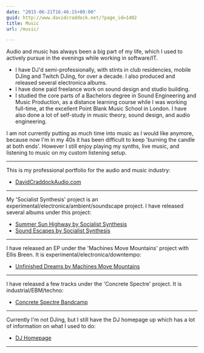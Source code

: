 ```yaml
---
date: "2015-06-21T16:46:15+00:00"
guid: http://www.davidcraddock.net/?page_id=1402
title: Music
url: /music/

---
```

Audio and music has always been a big part of my life, which I used to actively pursue in the evenings while working in software/IT.

* I have DJ'd semi-professionally, with stints in club residencies, mobile DJing and Twitch DJing, for over a decade. I also produced and released several electronica albums.
* I have done paid freelance work on sound design and studio building.
* I studied the core parts of a Bachelors degree in Sound Engineering and Music Production, as a distance learning course while I was working full-time, at the excellent Point Blank Music School in London. I have also done a lot of self-study in music theory, sound design, and audio engineering.

I am not currently putting as much time into music as I would like anymore, because now I'm in my 40s it has been difficult to keep 'burning the candle at both ends'. However I still enjoy playing my synths, live music, and listening to music on my custom listening setup.

* * *

This is my professional portfolio for the audio and music industry:
* [DavidCraddockAudio.com](https://DavidCraddockAudio.com)

* * *

My 'Socialist Synthesis' project is an experimental/electronica/ambient/soundscape project. I have released several albums under this project:
* [Summer Sun Highway by Socialist Synthesis](https://socialistsynthesis.bandcamp.com/album/summer-sun-highway)
* [Sound Escapes by Socialist Synthesis](https://socialistsynthesis.bandcamp.com/album/sound-escapes)

* * *

I have released an EP under the 'Machines Move Mountains' project with Ellis Breen. It is experimental/electronica/downtempo:
* [Unfinished Dreams by Machines Move Mountains](https://machinesmovemountains.bandcamp.com)

* * *

I have released a few tracks under the 'Concrete Spectre' project. It is industrial/EBM/techno:
* [Concrete Spectre Bandcamp](https://concretespectre.bandcamp.com)

* * *

Currently I'm not DJing, but I still have the DJ homepage up which has a lot of information on what I used to do:
* [DJ Homepage](https://DJDavidCraddock.com)

* * *

